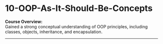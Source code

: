 ﻿# 10-OOP-As-It-Should-Be-Concepts

**Course Overview:**  
Gained a strong conceptual understanding of OOP principles, including classes, objects, inheritance, and encapsulation.  

---
